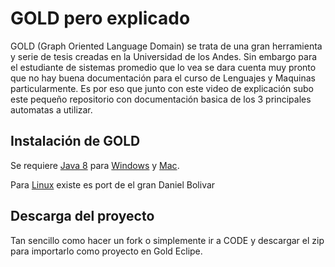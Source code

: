 # GOLD pero explicado

GOLD (Graph Oriented Language Domain) se trata de una gran herramienta y serie de tesis creadas en la Universidad de los Andes. 
Sin embargo para el estudiante de sistemas promedio que lo vea se dara cuenta muy pronto que no hay buena documentación para el curso de Lenguajes y Maquinas particularmente.
Es por eso que junto con este video de explicación subo este pequeño repositorio con documentación basica de los 3 principales automatas a utilizar.

## Instalación de GOLD

Se requiere [Java 8](https://www.oracle.com/java/technologies/downloads/?er=221886) para [Windows](https://github.com/silviaTak/GoldKeplerWindows) y [Mac](https://github.com/FLAGlab/gold-mac).

Para [Linux](https://github.com/danielbolivar/gold-linux) existe es port de el gran Daniel Bolivar

## Descarga del proyecto

Tan sencillo como hacer un fork o simplemente ir a CODE y descargar el zip para importarlo como proyecto en Gold Eclipe.
